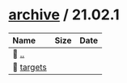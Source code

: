 ---
---

# [archive](/archive/) / 21.02.1


| Name | Size | Date |
|:---|---:|---|
| 📁 [..](../) | | |
| 📁 [targets](targets) | | |

